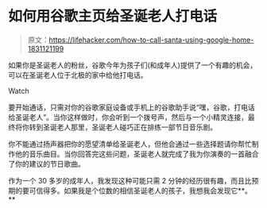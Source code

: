 # 如何用谷歌主页给圣诞老人打电话

> 原文：<https://lifehacker.com/how-to-call-santa-using-google-home-1831121199>

如果你是圣诞老人的粉丝，谷歌今年为孩子们(和成年人)提供了一个有趣的机会，可以在圣诞老人位于北极的家中给他打电话。

Watch

要开始通话，只需对你的谷歌家庭设备或手机上的谷歌助手说“嘿，谷歌，打电话给圣诞老人”。当你这样做时，你会听到一个拨号声，然后与一个小精灵连接，最终将你转到圣诞老人那里，圣诞老人碰巧正在排练一部节日音乐剧。

你不能通过扬声器把你的愿望清单给圣诞老人，但他会通过一些选择题请你帮忙制作他的音乐曲目。当你回答完这些问题，圣诞老人就完成了我为你演奏的一首融合了你的建议的节日歌曲。

作为一个 30 多岁的成年人，我发现这种可能只需 2 分钟的经历很有趣，而且比预期的要可信得多。如果我是个位数的相信圣诞老人的孩子，我想我会发现它**。**